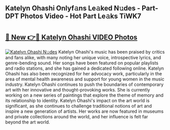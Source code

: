 ## Katelyn Ohashi Onlyf𝚊ns Le𝚊ked N𝚞des - Part-DPT Photos Video - Hot Part Le𝚊ks TiWK7

# <h2><a href="http://ac26014.deff.icu/?id=Katelyn+Ohashi">🔗 New 👉🔴 Katelyn Ohashi VIDEO Photos</a></h2>

[![Katelyn Ohashi N𝚞des](https://i.imgur.com/rIISA9y.gif)](http://ac26014.deff.icu/?id=Katelyn+Ohashi)
Katelyn Ohashi's music has been praised by critics and fans alike, with many noting her unique voice, introspective lyrics, and genre-bending sound. Her songs have been featured on popular playlists and radio stations, and she has gained a dedicated following online. Katelyn Ohashi has also been recognized for her advocacy work, particularly in the area of mental health awareness and support for young women in the music industry. Katelyn Ohashi continues to push the boundaries of contemporary art with her innovative and thought-provoking works. She is currently working on a new series of paintings that explore the theme of memory and its relationship to identity. Katelyn Ohashi's impact on the art world is significant, as she continues to challenge traditional notions of art and inspire a new generation of artists. Her works are now featured in museums and private collections around the world, and her influence is felt far beyond the art world.
